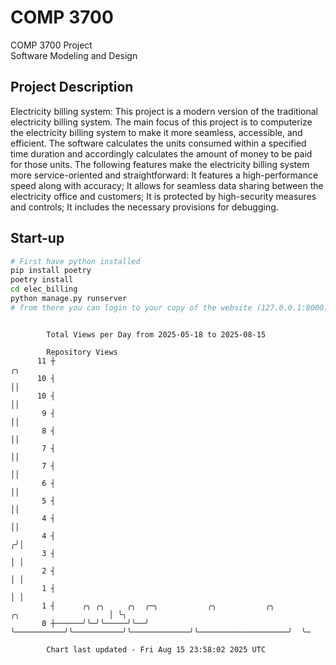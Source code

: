 # COMP 3700
COMP 3700 Project  
Software Modeling and Design
## Project Description
Electricity billing system: This project is a modern version of the traditional electricity billing system. The main focus of this project is to computerize the electricity billing system to make it more seamless, accessible, and efficient. The software calculates the units consumed within a specified time duration and accordingly calculates the amount of money to be paid for those units. The following features make the electricity billing system more service-oriented and straightforward: It features a high-performance speed along with accuracy; It allows for seamless data sharing between the electricity office and customers; It is protected by high-security measures and controls; It includes the necessary provisions for debugging.

## Start-up
```bash
# First have python installed
pip install poetry
poetry install
cd elec_billing
python manage.py runserver
# from there you can login to your copy of the website (127.0.0.1:8000), default creds are admin/admin
```

```

        Total Views per Day from 2025-05-18 to 2025-08-15

        Repository Views
      11 ┼                                                                                     ╭╮
      10 ┤                                                                                     ││
      10 ┤                                                                                     ││
       9 ┤                                                                                     ││
       8 ┤                                                                                     ││
       7 ┤                                                                                     ││
       7 ┤                                                                                     ││
       6 ┤                                                                                     ││
       5 ┤                                                                                     ││
       4 ┤                                                                                     ││
       4 ┤                                                                                    ╭╯│
       3 ┤                                                                                    │ │
       2 ┤                                                                                    │ │
       1 ┤                                                                                    │ │
       1 ┤      ╭╮ ╭╮     ╭╮  ╭─╮           ╭╮           ╭╮             ╭╮                    │ ╰╮
       0 ┼──────╯╰─╯╰─────╯╰──╯ ╰───────────╯╰───────────╯╰─────────────╯╰────────────────────╯  ╰─

        Chart last updated - Fri Aug 15 23:58:02 2025 UTC
        
```
